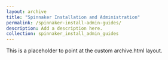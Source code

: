 ```yaml
---
layout: archive
title: "Spinnaker Installation and Administration"
permalink: /spinnaker-install-admin-guides/
description: Add a description here.
collection: spinnaker_install_admin_guides
---
```


This is a placeholder to point at the custom archive.html layout.
